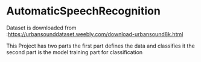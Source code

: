 # AutomaticSpeechRecognition
Dataset is downloaded from :https://urbansounddataset.weebly.com/download-urbansound8k.html

This Project has two parts 
the first part defines the data and classifies it
the second part is the model training part for classification